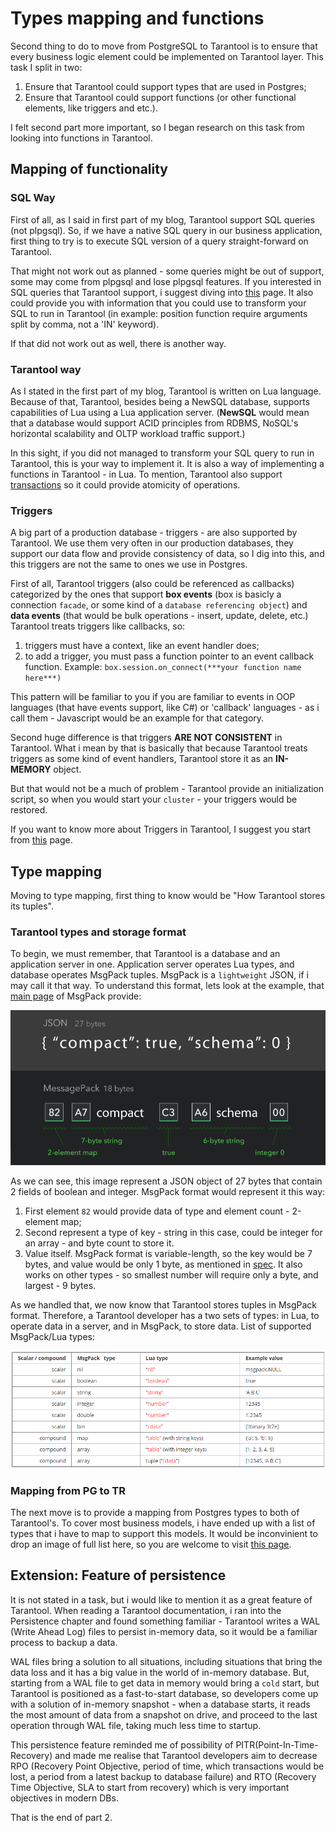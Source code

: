 
# Types mapping and functions

Second thing to do to move from PostgreSQL to Tarantool is to ensure that every business logic element could be implemented on Tarantool layer. 
This task I split in two:
1) Ensure that Tarantool could support types that are used in Postgres;
2) Ensure that Tarantool could support functions (or other functional elements, like triggers and etc.).

I felt second part more important, so I began research on this task from looking into functions in Tarantool. 

## Mapping of functionality

### SQL Way

First of all, as I said in first part of my blog, Tarantool support SQL queries (not plpgsql). So, if we have a native SQL query in our business application,
first thing to try is to execute SQL version of a query straight-forward on Tarantool.

That might not work out as planned - some queries might be out of support, some may come from plpgsql and lose plpgsql features. 
If you interested in SQL queries that Tarantool support, i suggest diving into [this](https://www.tarantool.io/en/doc/2.3/book/sql/) page.
It also could provide you with information that you could use to transform your SQL to run in Tarantool (in example: position function require arguments split by comma, not a 'IN' keyword).

If that did not work out as well, there is another way.

### Tarantool way

As I stated in the first part of my blog, Tarantool is written on Lua language. 
Because of that, Tarantool, besides being a NewSQL database, supports capabilities of Lua using a Lua application server. (**NewSQL** would mean that a database would support ACID principles from RDBMS, NoSQL's horizontal scalability and OLTP workload traffic support.)

In this sight, if you did not managed to transform your SQL query to run in Tarantool, this is your way to implement it.
It is also a way of implementing a functions in Tarantool - in Lua. To mention, Tarantool also support [transactions](https://www.tarantool.io/en/doc/2.2/book/box/atomic/) so it could provide atomicity of operations.

### Triggers

A big part of a production database - triggers - are also supported by Tarantool.
We use them very often in our production databases, they support our data flow and provide consistency of data, so I dig into this, 
and this triggers are not the same to ones we use in Postgres. 

First of all, Tarantool triggers (also could be referenced as callbacks) categorized by the ones that support **box events** (box is basicly a connection ``facade``, or some kind of a ``database referencing object``) and **data events** (that would be bulk operations - insert, update, delete, etc.)
Tarantool treats triggers like callbacks, so:
1) triggers must have a context, like an event handler does;
2) to add a trigger, you must pass a function pointer to an event callback function. Example:
``box.session.on_connect(***your function name here***)``

This pattern will be familiar to you if you are familiar to events in OOP languages (that have events support, like C#) or 'callback' languages - as i call them - Javascript would be an example for that category.

Second huge difference is that triggers **ARE NOT CONSISTENT** in Tarantool. What i mean by that is basically that because Tarantool treats triggers as some kind of event handlers, Tarantool store it as an **IN-MEMORY** object.

But that would not be a much of problem - Tarantool provide an initialization script, so when you would start your ``cluster`` - your triggers would be restored.

If you want to know more about Triggers in Tarantool, I suggest you start from [this](https://www.tarantool.io/en/doc/2.2/book/box/triggers/) page.

## Type mapping

Moving to type mapping, first thing to know would be "How Tarantool stores its tuples".

### Tarantool types and storage format

To begin, we must remember, that Tarantool is a database and an application server in one. Application server operates Lua types, and database operates MsgPack tuples.
MsgPack is a ``lightweight`` JSON, if i may call it that way. To understand this format, lets look at the example, that [main page](https://msgpack.org/index.html) of MsgPack provide:

![msgpack image](https://github.com/d4n0n-myself/postgres-tarantool-tester/blob/master/blog/msgpack.png)

As we can see, this image represent a JSON object of 27 bytes that contain 2 fields of boolean and integer. MsgPack format would represent it this way:
1) First element ``82`` would provide data of type and element count - 2-element map;
2) Second represent a type of key - string in this case, could be integer for an array - and byte count to store it. 
3) Value itself. MsgPack format is variable-length, so the key would be 7 bytes, and value would be only 1 byte, as mentioned in [spec](https://github.com/msgpack/msgpack/blob/master/spec.md). It also works on other types - so smallest number will require only a byte, and largest - 9 bytes.

As we handled that, we now know that Tarantool stores tuples in MsgPack format.
Therefore, a Tarantool developer has a two sets of types: in Lua, to operate data in a server, and in MsgPack, to store data.
List of supported MsgPack/Lua types:

![type image](https://github.com/d4n0n-myself/postgres-tarantool-tester/blob/master/blog/types.png)

### Mapping from PG to TR

The next move is to provide a mapping from Postgres types to both of Tarantool's. 
To cover most business models, i have ended up with a list of types that i have to map to support this models.
It would be inconvinient to drop an image of full list here, so you are welcome to visit [this page](https://docs.google.com/spreadsheets/d/1smuQLYcguPEIzhOnHiYWnDdzeSULZImsyKfavvEyASc/edit?usp=sharing).



## Extension: Feature of persistence

It is not stated in a task, but i would like to mention it as a great feature of Tarantool.
When reading a Tarantool documentation, i ran into the Persistence chapter and found something familiar - Tarantool writes a WAL (Write Ahead Log) files to persist in-memory data, so it would be a familiar process to backup a data. 

WAL files bring a solution to all situations, including situations that bring the data loss and it has a big value in the world of in-memory database. But, starting from a WAL file to get data in memory would bring a ``cold`` start, but Tarantool is positioned as a fast-to-start database, so developers come up with a solution of in-memory snapshot - when a database starts, it reads the most amount of data from a snapshot on drive, and proceed to the last operation through WAL file, taking much less time to startup.

This persistence feature reminded me of possibility of PITR(Point-In-Time-Recovery) and made me realise that Tarantool developers aim to decrease RPO (Recovery Point Objective, period of time, which transactions would be lost, a period from a latest backup to database failure) and RTO (Recovery Time Objective, SLA to start from recovery) which is very important objectives in modern DBs.

That is the end of part 2.
